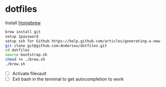 # dotfiles

Install [Homebrew](http://brew.sh/)
```bash
brew install git
setup 1password
setup ssh for Github https://help.github.com/articles/generating-a-new-ssh-key-and-adding-it-to-the-ssh-agent/
git clone git@github.com:Andersos/dotfiles.git
cd dotfiles
source bootstrap.sh
chmod +x ./brew.sh
./brew.sh
```
- [ ] Activate filevault  
- [ ] Exit bash in the terminal to get autocompletion to work
